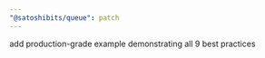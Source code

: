 ```yaml
---
"@satoshibits/queue": patch
---
```


add production-grade example demonstrating all 9 best practices
